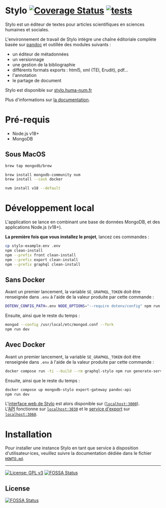 # Stylo [![Coverage Status](https://coveralls.io/repos/github/EcrituresNumeriques/stylo/badge.svg?branch=master)](https://coveralls.io/github/EcrituresNumeriques/stylo?branch=master) [![tests](https://github.com/EcrituresNumeriques/stylo/actions/workflows/node.yml/badge.svg)](https://github.com/EcrituresNumeriques/stylo/actions/workflows/node.yml)

Stylo est un éditeur de textes pour articles scientifiques en sciences humaines et sociales.

L'environnement de travail de Stylo intègre une chaîne éditoriale complète basée sur [pandoc](http://pandoc.org/) et outillée des modules suivants :

- un éditeur de métadonnées
- un versionnage
- une gestion de la bibliographie
- différents formats exports : html5, xml (TEI, Erudit), pdf...
- l'annotation
- le partage de document

Stylo est disponible sur [stylo.huma-num.fr](https://stylo.huma-num.fr)

Plus d'informations sur [la documentation](http://stylo-doc.ecrituresnumeriques.ca/).

# Pré-requis

- Node.js v18+
- MongoDB

## Sous MacOS

```bash
brew tap mongodb/brew

brew install mongodb-community nvm
brew install --cask docker

nvm install v18 --default
```

# Développement local

L'application se lance en combinant une base de données MongoDB, et des applications Node.js (v18+).

**La première fois que vous installez le projet**, lancez ces commandes :

```bash
cp stylo-example.env .env
npm clean-install
npm --prefix front clean-install
npm --prefix export clean-install
npm --prefix graphql clean-install
```

## Sans Docker

Avant un premier lancement, la variable `SE_GRAPHQL_TOKEN` doit être renseignée dans `.env` à l'aide de la valeur produite par cette commande :

```bash
DOTENV_CONFIG_PATH=.env NODE_OPTIONS="--require dotenv/config" npm run --prefix graphql generate-service-token --silent
```

Ensuite, ainsi que le reste du temps :

```bash
mongod --config /usr/local/etc/mongod.conf --fork
npm run dev
```

## Avec Docker

Avant un premier lancement, la variable `SE_GRAPHQL_TOKEN` doit être renseignée dans `.env` à l'aide de la valeur produite par cette commande :

```bash
docker compose run -ti --build --rm graphql-stylo npm run generate-service-token --silent
```

Ensuite, ainsi que le reste du temps :

```bash
docker compose up mongodb-stylo export-gateway pandoc-api
npm run dev
```

L'[interface web de Stylo](./front) est alors disponible sur ([`localhost:3000`](http://localhost:3000)).<br>
L'[API](./graphql) fonctionne sur [`localhost:3030`](http://localhost:3030/) et le [service d'export](./export) sur [`localhost:3060`](http://localhost:3060/).

# Installation

Pour installer une instance Stylo en tant que service à disposition d'utilisateur·ices, veuillez suivre la documentation dédiée dans le fichier [`HOWTO.md`](HOWTO.md).

---

[![License: GPL v3](https://img.shields.io/badge/License-GPL%20v3-blue.svg)](https://www.gnu.org/licenses/gpl-3.0)
[![FOSSA Status](https://app.fossa.com/api/projects/git%2Bgithub.com%2FEcrituresNumeriques%2Fstylo.svg?type=shield)](https://app.fossa.com/projects/git%2Bgithub.com%2FEcrituresNumeriques%2Fstylo?ref=badge_shield)


## License
[![FOSSA Status](https://app.fossa.com/api/projects/git%2Bgithub.com%2FEcrituresNumeriques%2Fstylo.svg?type=large)](https://app.fossa.com/projects/git%2Bgithub.com%2FEcrituresNumeriques%2Fstylo?ref=badge_large)

